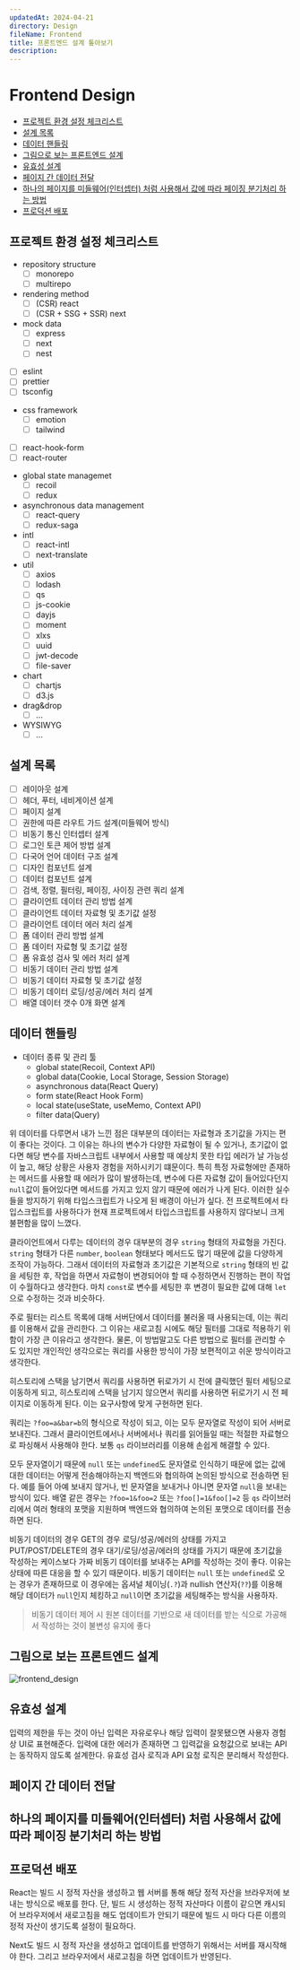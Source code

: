 ```yaml
---
updatedAt: 2024-04-21
directory: Design
fileName: Frontend
title: 프론트엔드 설계 톺아보기
description:
---
```


# Frontend Design

- [프로젝트 환경 설정 체크리스트](#프로젝트-환경-설정-체크리스트)
- [설계 목록](#설계-목록)
- [데이터 핸들링](#데이터-핸들링)
- [그림으로 보는 프론트엔드 설계](#그림으로-보는-프론트엔드-설계)
- [유효성 설계](#유효성-설계)
- [페이지 간 데이터 전달](#페이지-간-데이터-전달)
- [하나의 페이지를 미들웨어(인터셉터) 처럼 사용해서 값에 따라 페이징 분기처리 하는 방법](#하나의-페이지를-미들웨어인터셉터-처럼-사용해서-값에-따라-페이징-분기처리-하는-방법)
- [프로덕션 배포](#프로덕션-배포)

## 프로젝트 환경 설정 체크리스트

- repository structure
  - [ ] monorepo
  - [ ] multirepo
- rendering method
  - [ ] (CSR) react
  - [ ] (CSR + SSG + SSR) next
- mock data
  - [ ] express
  - [ ] next
  - [ ] nest
- [ ] eslint
- [ ] prettier
- [ ] tsconfig
- css framework
  - [ ] emotion
  - [ ] tailwind
- [ ] react-hook-form
- [ ] react-router
- global state managemet
  - [ ] recoil
  - [ ] redux
- asynchronous data management
  - [ ] react-query
  - [ ] redux-saga
- intl
  - [ ] react-intl
  - [ ] next-translate
- util
  - [ ] axios
  - [ ] lodash
  - [ ] qs
  - [ ] js-cookie
  - [ ] dayjs
  - [ ] moment
  - [ ] xlxs
  - [ ] uuid
  - [ ] jwt-decode
  - [ ] file-saver
- chart
  - [ ] chartjs
  - [ ] d3.js
- drag&drop
  - [ ] ...
- WYSIWYG
  - [ ] ...

## 설계 목록

- [ ] 레이아웃 설계
- [ ] 헤더, 푸터, 네비게이션 설계
- [ ] 페이지 설계
- [ ] 권한에 따른 라우트 가드 설계(미들웨어 방식)
- [ ] 비동기 통신 인터셉터 설계
- [ ] 로그인 토큰 제어 방법 설계
- [ ] 다국어 언어 데이터 구조 설계
- [ ] 디자인 컴포넌트 설계
- [ ] 데이터 컴포넌트 설계
- [ ] 검색, 정렬, 필터링, 페이징, 사이징 관련 쿼리 설계
- [ ] 클라이언트 데이터 관리 방법 설계
- [ ] 클라이언트 데이터 자료형 및 초기값 설정
- [ ] 클라이언트 데이터 에러 처리 설계
- [ ] 폼 데이터 관리 방법 설계
- [ ] 폼 데이터 자료형 및 초기값 설정
- [ ] 폼 유효성 검사 및 에러 처리 설계
- [ ] 비동기 데이터 관리 방법 설계
- [ ] 비동기 데이터 자료형 및 초기값 설정
- [ ] 비동기 데이터 로딩/성공/에러 처리 설계
- [ ] 배열 데이터 갯수 0개 화면 설계

## 데이터 핸들링

- 데이터 종류 및 관리 툴
  - global state(Recoil, Context API)
  - global data(Cookie, Local Storage, Session Storage)
  - asynchronous data(React Query)
  - form state(React Hook Form)
  - local state(useState, useMemo, Context API)
  - filter data(Query)

위 데이터를 다루면서 내가 느낀 점은 대부분의 데이터는 자료형과 초기값을 가지는 편이 좋다는 것이다. 그 이유는 하나의 변수가 다양한 자료형이 될 수 있거나, 초기값이 없다면 해당 변수를 자바스크립트 내부에서 사용할 때 예상치 못한 타입 에러가 날 가능성이 높고, 해당 상황은 사용자 경험을 저하시키기 떄문이다. 특히 특정 자료형에만 존재하는 메서드를 사용할 때 에러가 많이 발생하는데, 변수에 다른 자료형 값이 들어있다던지 `null`값이 들어있다면 메서드를 가지고 있지 않기 때문에 에러가 나게 된다. 이러한 실수들을 방지하기 위해 타입스크립트가 나오게 된 배경이 아닌가 싶다. 전 프로젝트에서 타입스크립트를 사용하다가 현재 프로젝트에서 타입스크립트를 사용하지 않다보니 크게 불편함을 많이 느꼈다.

클라이언트에서 다루는 데이터의 경우 대부분의 경우 `string` 형태의 자료형을 가진다. `string` 형태가 다른 `number`, `boolean` 형태보다 메서드도 많기 때문에 값을 다양하게 조작이 가능하다. 그래서 데이터의 자료형과 초기값은 기본적으로 `string` 형태의 빈 값을 세팅한 후, 작업을 하면서 자료형이 변경되어야 할 때 수정하면서 진행하는 편이 작업이 수월하다고 생각한다. 마치 `const`로 변수를 세팅한 후 변경이 필요한 값에 대해 `let`으로 수정하는 것과 비슷하다.

주로 필터는 리스트 목록에 대해 서버단에서 데이터를 불러올 때 사용되는데, 이는 쿼리를 이용해서 값을 관리한다. 그 이유는 새로고침 시에도 해당 필터를 그대로 적용하기 위함이 가장 큰 이유라고 생각한다. 물론, 이 방법말고도 다른 방법으로 필터를 관리할 수도 있지만 개인적인 생각으로는 쿼리를 사용한 방식이 가장 보편적이고 쉬운 방식이라고 생각한다.

히스토리에 스택을 남기면서 쿼리를 사용하면 뒤로가기 시 전에 클릭했던 필터 세팅으로 이동하게 되고, 히스토리에 스택을 남기지 않으면서 쿼리를 사용하면 뒤로가기 시 전 페이지로 이동하게 된다. 이는 요구사항에 맞게 구현하면 된다.

쿼리는 `?foo=a&bar=b`의 형식으로 작성이 되고, 이는 모두 문자열로 작성이 되어 서버로 보내진다. 그래서 클라이언트에서나 서버에서나 쿼리를 읽어들일 때는 적절한 자료형으로 파싱해서 사용해야 한다. 보통 `qs` 라이브러리를 이용해 손쉽게 해결할 수 있다.

모두 문자열이기 때문에 `null` 또는 `undefined`도 문자열로 인식하기 때문에 없는 값에 대한 데이터는 어떻게 전송해야하는지 백엔드와 협의하여 논의된 방식으로 전송하면 된다. 예를 들어 아예 보내지 않거나, 빈 문자열을 보내거나 아니면 문자열 `null`을 보내는 방식이 있다. 배열 같은 경우는 `?foo=1&foo=2` 또는 `?foo[]=1&foo[]=2` 등 `qs` 라이브러리에서 여러 형태의 포맷을 지원하며 백엔드와 협의하여 논의된 포맷으로 데이터를 전송하면 된다.

비동기 데이터의 경우 GET의 경우 로딩/성공/에러의 상태를 가지고 PUT/POST/DELETE의 경우 대기/로딩/성공/에러의 상태를 가지기 때문에 초기값을 작성하는 케이스보다 가짜 비동기 데이터를 보내주는 API를 작성하는 것이 좋다. 이유는 상태에 따른 대응을 할 수 있기 때문이다. 비동기 데이터는 `null` 또는 `undefined`로 오는 경우가 존재하므로 이 경우에는 옵셔널 체이닝(`.?`)과 nullish 연산자(`??`)를 이용해 해당 데이터가 `null`인지 체킹하고 `null`이면 초기값을 세팅해주는 방식을 사용하자.

> 비동기 데이터 제어 시 원본 데이터를 기반으로 새 데이터를 받는 식으로 가공해서 작성하는 것이 불변성 유지에 좋다

## 그림으로 보는 프론트엔드 설계

![frontend_design](assets/frontend_design.jpg)

## 유효성 설계

<!-- todo: 내용 보완 필요 -->

입력의 제한을 두는 것이 아닌 입력은 자유로우나 해당 입력이 잘못됐으면 사용자 경험상 UI로 표현해준다. 입력에 대한 에러가 존재하면 그 입력값을 요청값으로 보내는 API는 동작하지 않도록 설계한다. 유효성 검사 로직과 API 요청 로직은 분리해서 작성한다.

## 페이지 간 데이터 전달

<!-- todo: 내용 보완 필요 -->

## 하나의 페이지를 미들웨어(인터셉터) 처럼 사용해서 값에 따라 페이징 분기처리 하는 방법

<!-- todo: 내용 보완 필요 -->

## 프로덕션 배포

<!-- todo: 내용 보완 필요 -->

React는 빌드 시 정적 자산을 생성하고 웹 서버를 통해 해당 정적 자산을 브라우저에 보내는 방식으로 배포를 한다. 단, 빌드 시 생성하는 정적 자산마다 이름이 같으면 캐시되어 브라우저에서 새로고침을 해도 업데이트가 안되기 때문에 빌드 시 마다 다른 이름의 정적 자산이 생기도록 설정이 필요하다.

Next도 빌드 시 정적 자산을 생성하고 업데이트를 반영하기 위해서는 서버를 재시작해야 한다. 그리고 브라우저에서 새로고침을 하면 업데이트가 반영된다.
